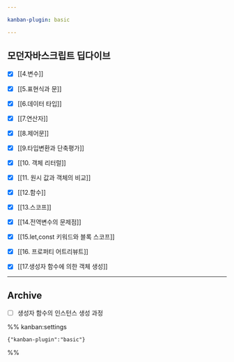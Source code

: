 ```yaml
---

kanban-plugin: basic

---
```


## 모던자바스크립트 딥다이브

- [x] [[4.변수]]
- [x] [[5.표현식과 문]]
- [x] [[6.데이터 타입]]
- [x] [[7.연산자]]
- [x] [[8.제어문]]
- [x] [[9.타입변환과 단축평가]]
- [x] [[10. 객체 리터럴]]
- [x] [[11. 원시 값과 객체의 비교]]
- [x] [[12.함수]]
- [x] [[13.스코프]]
- [x] [[14.전역변수의 문제점]]
- [x] [[15.let,const 키워드와 블록 스코프]]
- [x] [[16. 프로퍼티 어트리뷰트]]
- [x] [[17.생성자 함수에 의한 객체 생성]]


***

## Archive

- [ ] 생성자 함수의 인스턴스 생성 과정

%% kanban:settings
```
{"kanban-plugin":"basic"}
```
%%